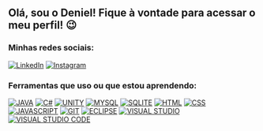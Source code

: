 ## Olá, sou o Deniel! Fique à vontade para acessar o meu perfil! 😉

### Minhas redes sociais:

[![LinkedIn](https://img.shields.io/badge/LinkedIn-0077B5?style=for-the-badge&logo=linkedin&logoColor=white)](https://www.linkedin.com/in/deniel-carlson-4ba22a295/)
[![Instagram](https://img.shields.io/badge/Instagram-E4405F?style=for-the-badge&logo=instagram&logoColor=white)](https://www.instagram.com/dniu_carlson/)

### Ferramentas que uso ou que estou aprendendo:
[![JAVA](https://img.shields.io/badge/Java-ED8B00?style=for-the-badge&logo=openjdk&logoColor=white&&color=red&&)](#)
[![C#](https://img.shields.io/badge/C%23-239120?style=for-the-badge&logo=c-sharp&logoColor=white)](#)
[![UNITY](https://img.shields.io/badge/Unity-100000?style=for-the-badge&logo=unity&logoColor=white)](#)
[![MYSQL](https://img.shields.io/badge/MySQL-005C84?style=for-the-badge&logo=mysql&logoColor=white)](#)
[![SQLITE](https://img.shields.io/badge/SQLite-07405E?logo=sqlite&logoColor=white&style=for-the-badge)](#)
[![HTML](https://img.shields.io/badge/HTML5-E34F26?style=for-the-badge&logo=html5&logoColor=white)](#)
[![CSS](https://img.shields.io/badge/CSS3-1572B6?style=for-the-badge&logo=css3&logoColor=white)](#)
[![JAVASCRIPT](https://img.shields.io/badge/JavaScript-323330?style=for-the-badge&logo=javascript&logoColor=F7DF1E)](#)
[![GIT](https://img.shields.io/badge/GIT-E44C30?style=for-the-badge&logo=git&logoColor=white)](#)
[![ECLIPSE](https://img.shields.io/badge/Eclipse-2C2255?style=for-the-badge&logo=eclipse&logoColor=white)](#)
[![VISUAL STUDIO](https://img.shields.io/badge/Visual_Studio-5C2D91?style=for-the-badge&logo=visual%20studio&logoColor=white)](#)
[![VISUAL STUDIO CODE](https://img.shields.io/badge/Visual_Studio_Code-0078D4?style=for-the-badge&logo=visual%20studio%20code&logoColor=white)](#)

